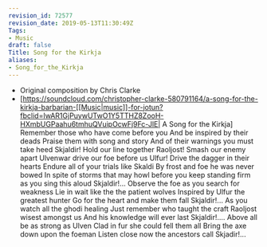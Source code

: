 ```yaml
---
revision_id: 72577
revision_date: 2019-05-13T11:30:49Z
Tags:
- Music
draft: false
Title: Song for the Kirkja
aliases:
- Song_for_the_Kirkja
---
```

* Original composition by Chris Clarke
* [https://soundcloud.com/christopher-clarke-580791164/a-song-for-the-kirkja-barbarian-[[Music|music]]-for-jotun?fbclid=IwAR1GjPuywUTwO1Y5TTHZ8ZooH-HXmbUGPaahu6tmhuQVuipOcwFj9Fc-JlE| A Song for the Kirkja]
Remember those who have come before you
And be inspired by their deads
Praise them with song and story
And of their warnings you must take heed
Skjaldir! Hold our line together
Raoljost! Smash our enemy apart
Ulvenwar drive our foe before us
Ulfur! Drive the dagger in their hearts
Endure all of your trials like Skaldi
By frost and foe he was never bowed
In spite of storms that may howl before you
keep standing firm as you sing this aloud
Skjaldir!...
Observe the foe as you search for weakness
Lie in wait like the the patient wolves
Inspired by Ulfur the greatest hunter
Go for the heart and make them fall
Skjaldir!...
As you watch all the ghodi healing
Just remember who taught the craft
Raoljost wisest amongst us
And his knowledge will ever last
Skjaldir!....
Above all be as strong as Ulven
Clad in fur she could fell them all
Bring the axe down upon the foeman
Listen close now the ancestors call
Skjadir!...